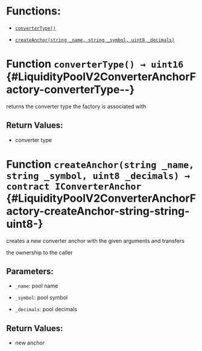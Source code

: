 # Functions:

- [`converterType()`](#LiquidityPoolV2ConverterAnchorFactory-converterType--)

- [`createAnchor(string _name, string _symbol, uint8 _decimals)`](#LiquidityPoolV2ConverterAnchorFactory-createAnchor-string-string-uint8-)

# Function `converterType() → uint16` {#LiquidityPoolV2ConverterAnchorFactory-converterType--}

returns the converter type the factory is associated with

## Return Values:

- converter type

# Function `createAnchor(string _name, string _symbol, uint8 _decimals) → contract IConverterAnchor` {#LiquidityPoolV2ConverterAnchorFactory-createAnchor-string-string-uint8-}

creates a new converter anchor with the given arguments and transfers

the ownership to the caller

## Parameters:

- `_name`:        pool name

- `_symbol`:      pool symbol

- `_decimals`:    pool decimals

## Return Values:

- new anchor
